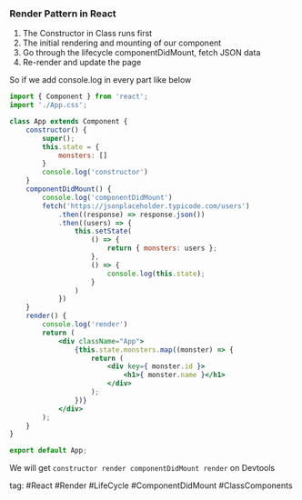 ### Render Pattern in React
1. The Constructor in Class runs first
2. The initial rendering and mounting of our component
3. Go through the lifecycle componentDidMount, fetch JSON data
4. Re-render and update the page

So if we add console.log in every part like below
```jsx
import { Component } from 'react';
import './App.css';

class App extends Component {
	constructor() {
		super();
		this.state = {
			monsters: []
		}
		console.log('constructor')
	}
	componentDidMount() {
		console.log('componentDidMount')
		fetch('https://jsonplaceholder.typicode.com/users')
			.then((response) => response.json())
			.then((users) => {
				this.setState(
					() => {
						return { monsters: users };
					},
					() => {
						console.log(this.state);
					}
				)
			})
	}
	render() {
		console.log('render')
		return (
			<div className="App">
				{this.state.monsters.map((monster) => {
					return (
						<div key={ monster.id }>
							<h1>{ monster.name }</h1>
						</div>
					);
				})}
			</div>
		);
	}
} 

export default App;
```

We will get `constructor render componentDidMount render` on Devtools

tag: #React #Render #LifeCycle #ComponentDidMount #ClassComponents 

